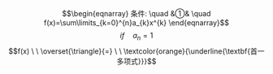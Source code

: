 $$\begin{eqnarray}
条件: \quad
&①& \quad f(x)=\sum\limits_{k=0}^{n}a_{k}x^{k} 
\end{eqnarray}$$
$$if \quad a_{n}=1$$
$$f(x)  \ \  \overset{\triangle}{=} \ \ \textcolor{orange}{\underline{\textbf{首一多项式}}}$$